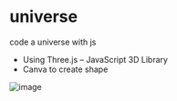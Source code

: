 # universe
code a universe with js

+ Using Three.js – JavaScript 3D Library
+ Canva to create shape

![image](https://user-images.githubusercontent.com/81975442/202890388-948e96fe-271a-47fb-a0ca-5ea1f74623dd.png)

